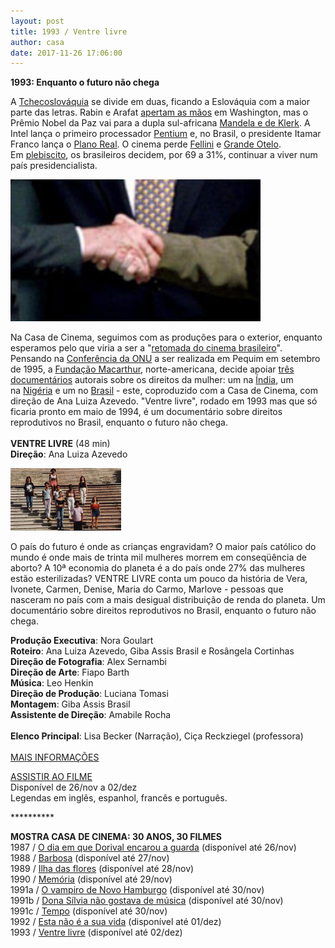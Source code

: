 ```yaml
---
layout: post
title: 1993 / Ventre livre
author: casa
date: 2017-11-26 17:06:00
---
```

**1993: Enquanto o futuro não chega**

A [Tchecoslováquia](https://www.youtube.com/watch?v=j1UNrwsA6-k) se divide em duas, ficando a Eslováquia com a maior parte das letras. Rabin e Arafat [apertam as mãos](https://www.dw.com/pt-br/1993-rabin-e-arafat-assinam-acordos-de-oslo/a-630367) em Washington, mas o Prêmio Nobel da Paz vai para a dupla sul-africana [Mandela e de Klerk](https://www.nobelprize.org/nobel_prizes/peace/laureates/1993/). A Intel lança o primeiro processador [Pentium](https://www.youtube.com/watch?v=UZ01yHSlrzo) e, no Brasil, o presidente Itamar Franco lança o [Plano Real](https://pt.wikipedia.org/wiki/Plano_Real). O cinema perde [Fellini](http://cinemaclassico.com/listas/melhores-filmes-de-federico-fellini/) e [Grande Otelo](https://www.youtube.com/watch?v=fUvSc9QkzXw). Em [plebiscito](https://pt.wikipedia.org/wiki/Plebiscito_sobre_a_forma_de_governo_do_Brasil_(1993)), os brasileiros decidem, por 69 a 31%, continuar a viver num país presidencialista.

[![](/uploads/handshake1.jpg)](https://www.casacinepoa.com.br/uploads/handshake.jpg)

Na Casa de Cinema, seguimos com as produções para o exterior, enquanto esperamos pelo que viria a ser a "[retomada do cinema brasileiro](http://eptic.com.br/wp-content/uploads/2014/12/a_retomada_do_cinema_brasileiro.pdf)". Pensando na [Conferência da ONU](http://www.un.org/womenwatch/daw/beijing/) a ser realizada em Pequim em setembro de 1995, a [Fundação Macarthur](https://www.macfound.org/), norte-americana, decide apoiar [três documentários](http://www.wmm.com/filmcatalog/pages/c174.shtml) autorais sobre os direitos da mulher: um na [Índia](http://www.worldcat.org/title/rishte-relationships/oclc/222633978), um na [Nigéria](http://www.wmm.com/filmcatalog/pages/c41.shtml) e um no [Brasil](http://www.wmm.com/filmcatalog/pages/c96.shtml) - este, coproduzido com a Casa de Cinema, com direção de Ana Luiza Azevedo. "Ventre livre", rodado em 1993 mas que só ficaria pronto em maio de 1994, é um documentário sobre direitos reprodutivos no Brasil, enquanto o futuro não chega.\
 \
**VENTRE LIVRE** (48 min)\
**Direção**: Ana Luiza Azevedo

![](/uploads/vlivre-im.jpg)

O país do futuro é onde as crianças engravidam? O maior país católico do mundo é onde mais de trinta mil mulheres morrem em conseqüência de aborto? A 10ª economia do planeta é a do país onde 27% das mulheres estão esterilizadas? VENTRE LIVRE conta um pouco da história de Vera, Ivonete, Carmen, Denise, Maria do Carmo, Marlove - pessoas que nasceram no país com a mais desigual distribuição de renda do planeta. Um documentário sobre direitos reprodutivos no Brasil, enquanto o futuro não chega.

**Produção Executiva**: Nora Goulart\
**Roteiro**: Ana Luiza Azevedo, Giba Assis Brasil e Rosângela Cortinhas\
**Direção de Fotografia**: Alex Sernambi\
**Direção de Arte**: Fiapo Barth\
**Música**: Leo Henkin\
**Direção de Produção**: Luciana Tomasi\
**Montagem**: Giba Assis Brasil\
**Assistente de Direção**: Amabile Rocha\
 \
**Elenco Principal**: Lisa Becker (Narração), Ciça Reckziegel (professora)\
 \
[MAIS INFORMAÇÕES](https://www.casacinepoa.com.br/filmes/ventre-livre/)

[A﻿SSISTIR AO FILME](http://vimeo.com/239530546)\
Disponível de 26/nov a 02/dez\
Legendas em inglês, espanhol, francês e português.

\*\*\*\*\*\*\*\*\*\*

**MOSTRA CASA DE CINEMA: 30 ANOS, 30 FILMES**\
1987 / [O dia em que Dorival encarou a guarda](https://vimeo.com/240817481) (disponível até 26/nov)\
1988 / [Barbosa](https://vimeo.com/238074665) (disponível até 27/nov)\
1989 / [Ilha das flores](https://vimeo.com/238439307) (disponível até 28/nov)\
1990 / [Memória](https://vimeo.com/239457350) (disponível até 29/nov)\
1991a / [O vampiro de Novo Hamburgo](https://vimeo.com/239624871) (disponível até 30/nov)\
1991b / [Dona Sílvia não gostava de música](https://vimeo.com/239623690) (disponível até 30/nov)\
1991c / [Tempo](https://vimeo.com/239625928) (disponível até 30/nov)\
1992 / [Esta não é a sua vida](https://vimeo.com/238459313) (disponível até 01/dez)\
1993 / [Ventre livre](http://vimeo.com/239530546) (disponível até 02/dez)